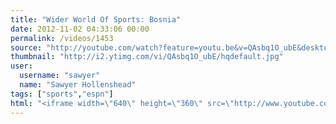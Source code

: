 ```yaml
---
title: "Wider World Of Sports: Bosnia"
date: 2012-11-02 04:33:06 00:00
permalink: /videos/1453
source: "http://youtube.com/watch?feature=youtu.be&v=QAsbq1O_ubE&desktop_uri=%2Fwatch%3Fv%3DQAsbq1O_ubE%26feature%3Dyoutu.be"
thumbnail: "http://i2.ytimg.com/vi/QAsbq1O_ubE/hqdefault.jpg"
user:
  username: "sawyer"
  name: "Sawyer Hollenshead"
tags: ["sports","espn"]
html: "<iframe width=\"640\" height=\"360\" src=\"http://www.youtube.com/embed/QAsbq1O_ubE?wmode=transparent&fs=1&feature=oembed\" frameborder=\"0\" allowfullscreen></iframe>"
---
```


